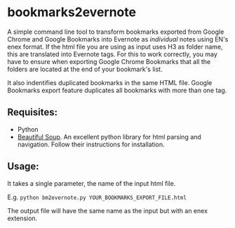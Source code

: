 bookmarks2evernote
==================

A simple command line tool to transform bookmarks exported from Google Chrome and Google Bookmarks into Evernote as _individual_ notes using EN's enex format.
If the html file you are using as input uses H3 as folder name, this are translated into Evernote tags.
For this to work correctly, you may have to ensure when exporting Google Chrome Bookmarks that all the folders are located at the end of your bookmark's list.

It also indentifies duplicated bookmarks in the same HTML file. Google Bookmarks export feature duplicates all bookmarks with more than one tag.

Requisites:
-----------

* Python
* [Beautiful Soup](http://www.crummy.com/software/BeautifulSoup/). An excellent python library for html parsing and navigation. Follow their instructions for installation.

Usage:
------
It takes a single parameter, the name of the input html file. 

E.g. `python bm2evernote.py YOUR_BOOKMARKS_EXPORT_FILE.html`

The output file will have the same name as the input but with an enex extension.
